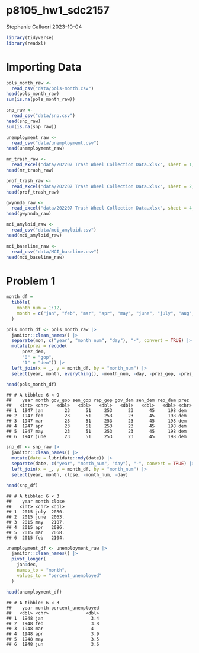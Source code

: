 p8105_hw1_sdc2157
================
Stephanie Calluori
2023-10-04

``` r
library(tidyverse)
library(readxl)
```

# Importing Data

``` r
pols_month_raw <- 
  read_csv("data/pols-month.csv")
head(pols_month_raw)
sum(is.na(pols_month_raw))

snp_raw <-
  read_csv("data/snp.csv")
head(snp_raw)
sum(is.na(snp_raw))

unemployment_raw <-
  read_csv("data/unemployment.csv")
head(unemployment_raw)

mr_trash_raw <-
  read_excel("data/202207 Trash Wheel Collection Data.xlsx", sheet = 1, range = "A2:N549")
head(mr_trash_raw)

prof_trash_raw <-
  read_excel("data/202207 Trash Wheel Collection Data.xlsx", sheet = 2, range = "A2:M96")
head(prof_trash_raw)

gwynnda_raw <-
  read_excel("data/202207 Trash Wheel Collection Data.xlsx", sheet = 4, range = "A2:K108")
head(gwynnda_raw)

mci_amyloid_raw <-
  read_csv("data/mci_amyloid.csv")
head(mci_amyloid_raw)

mci_baseline_raw <- 
  read_csv("data/MCI_baseline.csv")
head(mci_baseline_raw)
```

# Problem 1

``` r
month_df = 
  tibble(
    month_num = 1:12,
    month = c("jan", "feb", "mar", "apr", "may", "june", "july", "aug", "sept", "oct", "nov", "dec")
  )

pols_month_df <- pols_month_raw |>
  janitor::clean_names() |> 
  separate(mon, c("year", "month_num", "day"), "-", convert = TRUE) |> 
  mutate(prez = recode(
      prez_dem, 
      "0" = "gop", 
      "1" = "dem")) |> 
  left_join(x = _, y = month_df, by = "month_num") |> 
  select(year, month, everything(), -month_num, -day, -prez_gop, -prez_dem)

head(pols_month_df)
```

    ## # A tibble: 6 × 9
    ##    year month gov_gop sen_gop rep_gop gov_dem sen_dem rep_dem prez 
    ##   <int> <chr>   <dbl>   <dbl>   <dbl>   <dbl>   <dbl>   <dbl> <chr>
    ## 1  1947 jan        23      51     253      23      45     198 dem  
    ## 2  1947 feb        23      51     253      23      45     198 dem  
    ## 3  1947 mar        23      51     253      23      45     198 dem  
    ## 4  1947 apr        23      51     253      23      45     198 dem  
    ## 5  1947 may        23      51     253      23      45     198 dem  
    ## 6  1947 june       23      51     253      23      45     198 dem

``` r
snp_df <- snp_raw |>
  janitor::clean_names() |> 
  mutate(date = lubridate::mdy(date)) |> 
  separate(date, c("year", "month_num", "day"), "-", convert = TRUE) |> 
  left_join(x = _, y = month_df, by = "month_num") |> 
  select(year, month, close, -month_num, -day)

head(snp_df)
```

    ## # A tibble: 6 × 3
    ##    year month close
    ##   <int> <chr> <dbl>
    ## 1  2015 july  2080.
    ## 2  2015 june  2063.
    ## 3  2015 may   2107.
    ## 4  2015 apr   2086.
    ## 5  2015 mar   2068.
    ## 6  2015 feb   2104.

``` r
unemployment_df <- unemployment_raw |> 
  janitor::clean_names() |> 
  pivot_longer(
    jan:dec,
    names_to = "month",
    values_to = "percent_unemployed"
  )

head(unemployment_df)
```

    ## # A tibble: 6 × 3
    ##    year month percent_unemployed
    ##   <dbl> <chr>              <dbl>
    ## 1  1948 jan                  3.4
    ## 2  1948 feb                  3.8
    ## 3  1948 mar                  4  
    ## 4  1948 apr                  3.9
    ## 5  1948 may                  3.5
    ## 6  1948 jun                  3.6
